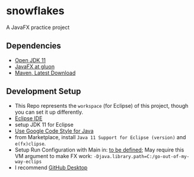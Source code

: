 # snowflakes
A JavaFX practice project
## Dependencies
- [Open JDK 11](https://jdk.java.net/11/)
- [JavaFX at gluon](https://gluonhq.com/products/javafx/)
- [Maven, Latest Download](https://maven.apache.org/download.cgi)
## Development Setup
- This Repo represents the `workspace` (for Eclipse) of this project, though you can set it up differently.
- [Eclipse IDE](https://www.eclipse.org/downloads/download.php?file=/oomph/epp/2018-09/R/eclipse-inst-win64.exe)
- setup JDK 11 for Eclipse
- [Use Google Code Style for Java](https://google.github.io/styleguide/eclipse-java-google-style.xml)
- from Marketplace, install `Java 11 Support for Eclipse (version)` and `e(fx)clipse`.
- Setup Run Configuration with Main in: [to be defined](); May require this VM argument to make FX work: `-Djava.library.path=C:/go-out-of-my-way-eclips`
- I recommend [GitHub Desktop](https://desktop.github.com/)
